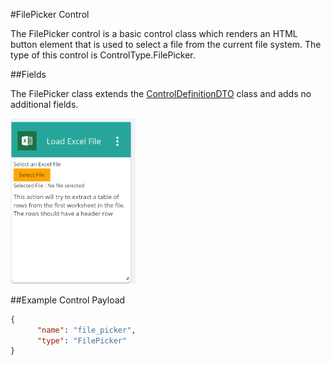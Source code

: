 #FilePicker Control

The FilePicker control is a basic control class which renders an HTML button element that is used to select a file from the current file system. The type of this control is ControlType.FilePicker.

##Fields

The FilePicker class extends the [ControlDefinitionDTO](/Docs/ForDevelopers/Objects/DataTransfer/ControlDefinitinDTO.md) class and adds no additional fields.

<img src="images/file_picker.PNG" width="200" alt="FilePicker UI"/>

##Example Control Payload
```json
{
      "name": "file_picker",
      "type": "FilePicker"
}
```
